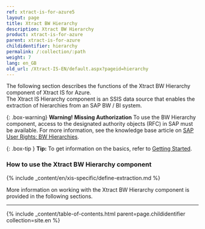 ```yaml
---
ref: xtract-is-for-azure5
layout: page
title: Xtract BW Hierarchy
description: Xtract BW Hierarchy
product: xtract-is-for-azure
parent: xtract-is-for-azure
childidentifier: hierarchy
permalink: /:collection/:path
weight: 7
lang: en_GB
old_url: /Xtract-IS-EN/default.aspx?pageid=hierarchy
---
```

The following section describes the functions of the Xtract BW Hierarchy component of Xtract IS for Azure.<br>
The Xtract IS Hierarchy component is an SSIS data source that enables the extraction of hierarchies from an SAP BW / BI system.

{: .box-warning}
**Warning!** **Missing Authorization**
To use the BW Hierarchy component, access to the designated authority objects (RFC) in SAP must be available.
For more information, see the knowledge base article on [SAP User Rights: BW Hierarchies](https://kb.theobald-software.com/sap/authority-objects-sap-user-rights#bw-hierarchies).

{: .box-tip }
**Tip:** To get information on the basics, refer to [Getting Started](./getting-started). <br>

### How to use the Xtract BW Hierarchy component
{% include _content/en/xis-specific/define-extraction.md %}

More information on working with the Xtract BW Hierarchy component is provided in the following sections.

---

{% include _content/table-of-contents.html parent=page.childidentifier collection=site.en %}
